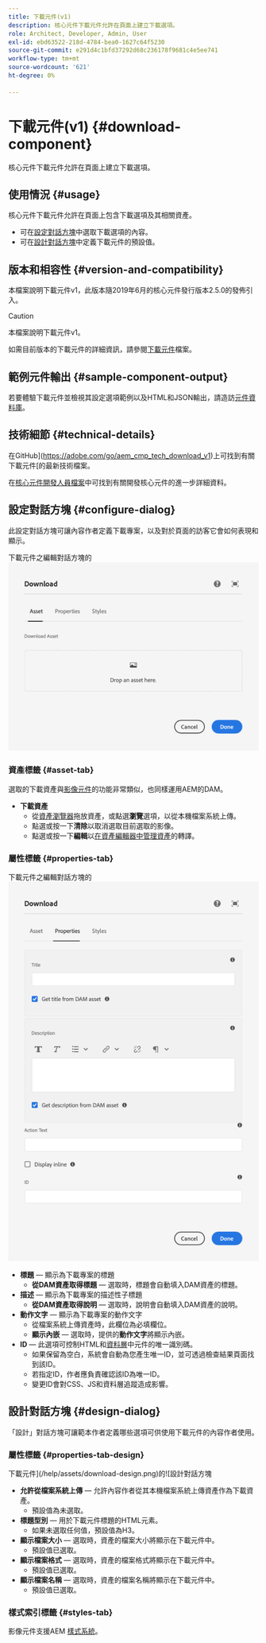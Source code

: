 ```yaml
---
title: 下載元件(v1)
description: 核心元件下載元件允許在頁面上建立下載選項。
role: Architect, Developer, Admin, User
exl-id: ebd63522-218d-4784-bea0-1627c64f5230
source-git-commit: e291d4c1bfd37292d68c236178f9681c4e5ee741
workflow-type: tm+mt
source-wordcount: '621'
ht-degree: 0%

---
```


# 下載元件(v1) {#download-component}

核心元件下載元件允許在頁面上建立下載選項。

## 使用情況 {#usage}

核心元件下載元件允許在頁面上包含下載選項及其相關資產。

* 可在[設定對話方塊](#configure-dialog)中選取下載選項的內容。
* 可在[設計對話方塊](#design-dialog)中定義下載元件的預設值。

## 版本和相容性 {#version-and-compatibility}

本檔案說明下載元件v1，此版本隨2019年6月的核心元件發行版本2.5.0的發佈引入。

>[!CAUTION]
>
>本檔案說明下載元件v1。
>
>如需目前版本的下載元件的詳細資訊，請參閱[下載元件](/help/components/download.md)檔案。

## 範例元件輸出 {#sample-component-output}

若要體驗下載元件並檢視其設定選項範例以及HTML和JSON輸出，請造訪[元件資料庫](https://adobe.com/go/aem_cmp_library_download)。

## 技術細節 {#technical-details}

在GitHub](https://adobe.com/go/aem_cmp_tech_download_v1)上可找到有關下載元件[的最新技術檔案。

在[核心元件開發人員檔案](/help/developing/overview.md)中可找到有關開發核心元件的進一步詳細資料。

## 設定對話方塊 {#configure-dialog}

此設定對話方塊可讓內容作者定義下載專案，以及對於頁面的訪客它會如何表現和顯示。

下載元件之編輯對話方塊的![資產標籤](/help/assets/download-edit-asset.png)

### 資產標籤 {#asset-tab}

選取的下載資產與[影像元件](image-v1.md)的功能非常類似，也同樣運用AEM的DAM。

* **下載資產**
   * 從[資產瀏覽器](https://experienceleague.adobe.com/docs/experience-manager-cloud-service/sites/authoring/fundamentals/environment-tools.html)拖放資產，或點選&#x200B;**瀏覽**&#x200B;選項，以從本機檔案系統上傳。
   * 點選或按一下&#x200B;**清除**&#x200B;以取消選取目前選取的影像。
   * 點選或按一下&#x200B;**編輯**&#x200B;以[在資產編輯器中管理資產](https://experienceleague.adobe.com/docs/experience-manager-cloud-service/assets/manage/manage-digital-assets.html)的轉譯。

### 屬性標籤 {#properties-tab}

下載元件之編輯對話方塊的![屬性標籤](/help/assets/download-edit-properties.png)

* **標題** — 顯示為下載專案的標題
   * **從DAM資產取得標題** — 選取時，標題會自動填入DAM資產的標題。
* **描述** — 顯示為下載專案的描述性子標題
   * **從DAM資產取得說明** — 選取時，說明會自動填入DAM資產的說明。
* **動作文字** — 顯示為下載專案的動作文字
   * 從檔案系統上傳資產時，此欄位為必填欄位。
   * **顯示內嵌** — 選取時，提供的&#x200B;**動作文字**&#x200B;將顯示內嵌。
* **ID** — 此選項可控制HTML和[資料層](/help/developing/data-layer/overview.md)中元件的唯一識別碼。
   * 如果保留為空白，系統會自動為您產生唯一ID，並可透過檢查結果頁面找到該ID。
   * 若指定ID，作者應負責確認該ID為唯一ID。
   * 變更ID會對CSS、JS和資料層追蹤造成影響。

## 設計對話方塊 {#design-dialog}

「設計」對話方塊可讓範本作者定義哪些選項可供使用下載元件的內容作者使用。

### 屬性標籤 {#properties-tab-design}

下載元件](/help/assets/download-design.png)的![設計對話方塊

* **允許從檔案系統上傳** — 允許內容作者從其本機檔案系統上傳資產作為下載資產。
   * 預設值為未選取。
* **標題型別** — 用於下載元件標題的HTML元素。
   * 如果未選取任何值，預設值為H3。
* **顯示檔案大小** — 選取時，資產的檔案大小將顯示在下載元件中。
   * 預設值已選取。
* **顯示檔案格式** — 選取時，資產的檔案格式將顯示在下載元件中。
   * 預設值已選取。
* **顯示檔案名稱** — 選取時，資產的檔案名稱將顯示在下載元件中。
   * 預設值已選取。

### 樣式索引標籤 {#styles-tab}

影像元件支援AEM [樣式系統](/help/get-started/authoring.md#component-styling)。
